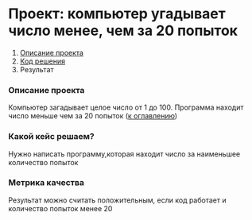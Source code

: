# Проект: компьютер угадывает число менее, чем за 20 попыток

1. [Описание проекта](https://github.com/Rod10nN/home_work/blob/main/README.md)
2. [Код решения](https://github.com/Rod10nN/home_work/blob/main/project/resh.py)
3. Результат
 ### Описание проекта
 Компьютер загадывает целое число от 1 до 100. Программа находит число меньше чем за 20 попыток
 ([к оглавлению](https://github.com/Rod10nN/home_work))
 ### Какой кейс решаем?
 Нужно написать программу,которая находит число за наименьшее количество попыток
### Метрика качества
 Результат можно считать положительным, если код работает и количество попыток менее 20


